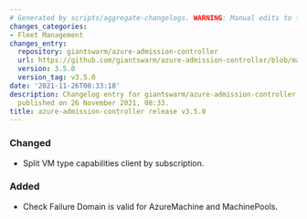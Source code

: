 ```yaml
---
# Generated by scripts/aggregate-changelogs. WARNING: Manual edits to this files will be overwritten.
changes_categories:
- Fleet Management
changes_entry:
  repository: giantswarm/azure-admission-controller
  url: https://github.com/giantswarm/azure-admission-controller/blob/master/CHANGELOG.md#350---2021-11-26
  version: 3.5.0
  version_tag: v3.5.0
date: '2021-11-26T08:33:18'
description: Changelog entry for giantswarm/azure-admission-controller version 3.5.0,
  published on 26 November 2021, 08:33.
title: azure-admission-controller release v3.5.0
---
```


### Changed
- Split VM type capabilities client by subscription.
### Added
- Check Failure Domain is valid for AzureMachine and MachinePools.
